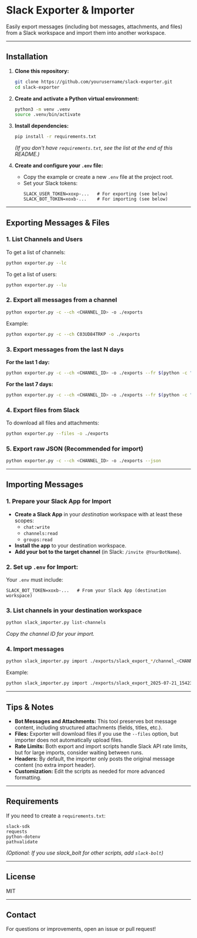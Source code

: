 # Slack Exporter & Importer

Easily export messages (including bot messages, attachments, and files) from a Slack workspace and import them into another workspace.

---

## Installation

1. **Clone this repository:**

   ```bash
   git clone https://github.com/yourusername/slack-exporter.git
   cd slack-exporter
   ```

2. **Create and activate a Python virtual environment:**

   ```bash
   python3 -m venv .venv
   source .venv/bin/activate
   ```

3. **Install dependencies:**

   ```bash
   pip install -r requirements.txt
   ```

   _(If you don't have `requirements.txt`, see the list at the end of this README.)_

4. **Create and configure your `.env` file:**
   - Copy the example or create a new `.env` file at the project root.
   - Set your Slack tokens:
     ```
     SLACK_USER_TOKEN=xoxp-...   # For exporting (see below)
     SLACK_BOT_TOKEN=xoxb-...    # For importing (see below)
     ```

---

## Exporting Messages & Files

### 1. List Channels and Users

To get a list of channels:

```bash
python exporter.py --lc
```

To get a list of users:

```bash
python exporter.py --lu
```

### 2. Export all messages from a channel

```bash
python exporter.py -c --ch <CHANNEL_ID> -o ./exports
```

Example:

```bash
python exporter.py -c --ch C03UD84TRKP -o ./exports
```

### 3. Export messages from the last N days

**For the last 1 day:**

```bash
python exporter.py -c --ch <CHANNEL_ID> -o ./exports --fr $(python -c "from datetime import datetime, timedelta; import time; print(int(time.mktime((datetime.now() - timedelta(days=1)).timetuple())))")
```

**For the last 7 days:**

```bash
python exporter.py -c --ch <CHANNEL_ID> -o ./exports --fr $(python -c "from datetime import datetime, timedelta; import time; print(int(time.mktime((datetime.now() - timedelta(days=7)).timetuple())))")
```

### 4. Export files from Slack

To download all files and attachments:

```bash
python exporter.py --files -o ./exports
```

### 5. Export raw JSON (Recommended for import)

```bash
python exporter.py -c --ch <CHANNEL_ID> -o ./exports --json
```

---

## Importing Messages

### 1. Prepare your Slack App for Import

- **Create a Slack App** in your _destination_ workspace with at least these scopes:
  - `chat:write`
  - `channels:read`
  - `groups:read`
- **Install the app** to your destination workspace.
- **Add your bot to the target channel** (in Slack: `/invite @YourBotName`).

### 2. Set up `.env` for Import:

Your `.env` must include:

```
SLACK_BOT_TOKEN=xoxb-...   # From your Slack App (destination workspace)
```

### 3. List channels in your destination workspace

```bash
python slack_importer.py list-channels
```

_Copy the channel ID for your import._

### 4. Import messages

```bash
python slack_importer.py import ./exports/slack_export_*/channel_<CHANNEL_ID>.json <DEST_CHANNEL_ID>
```

Example:

```bash
python slack_importer.py import ./exports/slack_export_2025-07-21_154237/channel_C03UD84TRKP.json C097D4GP0KA
```

---

## Tips & Notes

- **Bot Messages and Attachments:** This tool preserves bot message content, including structured attachments (fields, titles, etc.).
- **Files:** Exporter will download files if you use the `--files` option, but importer does not automatically upload files.
- **Rate Limits:** Both export and import scripts handle Slack API rate limits, but for large imports, consider waiting between runs.
- **Headers:** By default, the importer only posts the original message content (no extra import header).
- **Customization:** Edit the scripts as needed for more advanced formatting.

---

## Requirements

If you need to create a `requirements.txt`:

```
slack-sdk
requests
python-dotenv
pathvalidate
```

_(Optional: If you use slack_bolt for other scripts, add `slack-bolt`)_

---

## License

MIT

---

## Contact

For questions or improvements, open an issue or pull request!
